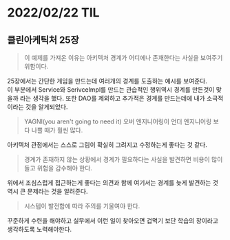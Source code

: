 # 2022/02/22 TIL

## 클린아케틱처 25장

> 이 예제를 가져온 이유는 아키텍처 경계가 어디에나 존재한다는 사실을 보여주기 위함이다.

25장에서는 간단한 게임을 만드는데 여러개의 경계를 도출하는 예시를 보여준다.  
이 부분에서 Service와 SerivceImpl를 만드는 관습적인 행위역시 경계를 만든것이 맞을까 라는 생각을 했다. 또한 DAO를 제외하고 추가적은 경계를 만드는데에 내가 소극적이라는 것을 알게되었다.

> YAGNI(you aren't going to need it)
> 오버 엔지니어링이 언더 엔지니어링 보다 나쁠 때가 훨씬 많다.

아키텍처 관점에서는 스스로 그림이 확실히 그려지고 수정하는게 좋다는 것 같다.

> 경계가 존재하지 않는 상황에서 경계가 필요하다는 사실을 발견하면 비용이 많이들고 위험을 감수해야 한다.

위에서 조심스럽게 접근하는게 좋다는 의견과 함께 여기서는 경계를 늦게 발견하는 것 역시 큰 문제라는 것을 알려준다.

> 시스템이 발전함에 따라 주의를 기울여야 한다.

꾸준하게 수련을 해야하고 실무에서 이런 일이 찾아오면 겁먹기 보단 학습의 장이라고 생각하도록 노력해야한다.
